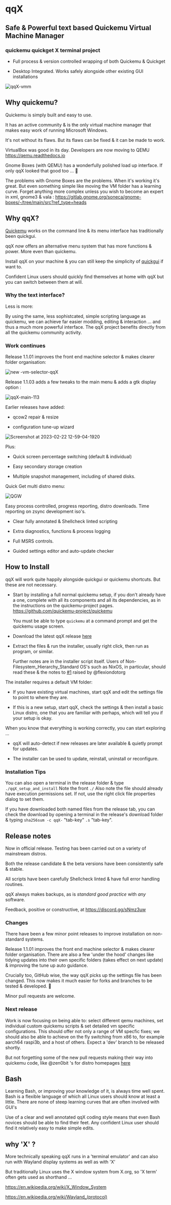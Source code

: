 # qqX

## Safe & Powerful text based Quickemu Virtual Machine Manager

### quickemu quickget X terminal project

- Full process & version controlled wrapping of both Quickemu & Quickget

- Desktop Integrated. Works safely alongside other existing GUI installations

![qqX-vmm](https://github.com/TuxVinyards/qqX/assets/3956806/18e5c495-8072-49a5-8b9c-e1302549efcf)

## Why quickemu?

Quickemu is simply built and easy to use.

It has an active community & is the only virtual machine manager that makes easy work of running Microsoft Windows.

It's not without its flaws. But its flaws can be fixed & it can be made to work.

VirtualBox was good in its day.  Developers are now moving to QEMU <https://qemu.readthedocs.io>

Gnome Boxes (with QEMU) has a wonderfully polished load up interface.  If only qqX looked that good too ... :rofl:  

The problems with Gnome Boxes are the problems. When it's working it's great. But even something simple like moving the VM folder has a learning curve. Forget anything more complex unless you wish to become an expert in xml, gnome3 & vala : <https://gitlab.gnome.org/soneca/gnome-boxes/-/tree/main/src?ref_type=heads>

## Why qqX?

[Quickemu](https://github.com/quickemu-project/quickemu) works on the command line & its menu interface has traditionally been  quickgui.

qqX *now* offers an alternative menu system that has more functions & power. More even than quickemu.

Install qqX on your machine & you can still keep the simplicity of [quickgui](https://github.com/quickemu-project/quickgui) if want to.

Confident Linux users should quickly find themselves at home with qqX but you can switch between them at will.

### Why the text interface?

Less is more:

By using the same, less sophistcated, simple scripting language as quickemu, we can achieve far easier modding, editing & interaction ...  and thus a much more powerful interface. The qqX project benefits directly from all the quickemu community activity.

### Work continues

Release 1.1.01 improves the front end machine selector & makes clearer folder organisation:

![new -vm-selector-qqX](https://github.com/TuxVinyards/qqX/assets/3956806/42a4b480-4d7d-47fe-91f5-0069fa1511a8)

Release 1.1.03 adds a few tweaks to the main menu & adds a gtk display option :

![qqX-main-113](https://github.com/TuxVinyards/qqX/assets/3956806/bb5db28d-9105-46e4-9ac2-c6cf4e57a951)

Earlier releases have added:

- qcow2 repair & resize

- configuration tune-up wizard

![Screenshot at 2023-02-22 12-59-04-1920](https://user-images.githubusercontent.com/3956806/220619057-f63883d2-4d0d-4130-94e1-d444f1567be4.jpg)

Plus:

- Quick screen percentage switching (default & individual)

- Easy secondary storage creation

- Multiple snapshot management, including of shared disks.  

Quick Get multi distro menu:

![QGW](https://github.com/TuxVinyards/quickemu-mod/assets/3956806/c948f51a-a954-4180-ba62-1d5045e5f4fc)

Easy process controlled, progress reporting, distro downloads. Time reporting on zsync development iso's.  

- Clear fully annotated & Shellcheck linted scripting

- Extra diagnostics, functions & process logging

- Full MSRS controls.

- Guided settings editor and auto-update checker

## How to Install

qqX will work quite happily alongside quickgui or quickemu shortcuts. But these are not necessary.

- Start by installing a full normal quickemu setup, if you don't already have a one, complete with all its components and all its dependencies, as in the instructions on the quickemu-project pages. <https://github.com/quickemu-project/quickemu>
  
  You must be able to type `quickemu` at a command prompt and get the quickemu usage screen.

- Download the latest qqX release [here](https://github.com/TuxVinyards/qqX/releases/latest)

- Extract the files & run the installer, usually right click, then run as program, or similar.

  Further notes are in the installer script itself. Users of Non-Filesystem_Hierarchy_Standard OS's such as NixOS, in particular, should read these & the notes to [#1](https://github.com/TuxVinyards/qqX/issues/1) raised by @flexiondotorg

The installer requires a default VM folder:

- If you have existing virtual machines, start qqX and edit the settings file to point to where they are.

- If this is a new setup, start qqX, check the settings & then install a basic Linux distro, one that you are familiar with perhaps, which will tell you if your setup is okay.

When you know that everything is working correctly, you can start exploring ...

- qqX will auto-detect if new releases are later available & quietly prompt for updates.

- The installer can be used to update, reinstall, uninstall or reconfigure.

### Installation Tips

You can also open a terminal in the release folder & type `./qqX_setup_and_install`  Note the front `./`  Also note the file should already have execution permissions set. If not, use the right click file properties dialog to set them.

If you have downloaded both named files from the release tab, you can check the download by opening a terminal in the release's download folder & typing `sha256sum -c qqX-` "tab-key" `.s` "tab-key".

## Release notes

Now in official release. Testing has been carried out on a variety of mainstream distros.

Both the release candidate & the beta versions have been consistently safe & stable.

All scripts have been carefully Shellcheck linted & have full error handling routines.

qqX always makes backups, as is *standard good practice* with *any* software.

Feedback, positive or constructive, at <https://discord.gg/sNmz3uw>

### Changes

There have been a few minor point releases to improve installation on non-standard systems.  

Release 1.1.01 improves the front end machine selector & makes clearer folder organisation.  There are also a few 'under the hood' changes like tidying updates into their own specific folders (takes effect on next update) & improving the tune up auto guidance.

Crucially too, GitHub wise, the way qqX picks up the settings file has been changed. This now makes it much easier for forks and branches to be tested & developed. :rocket:

Minor pull requests are welcome.

### Next release

Work is now focusing on being able to: select different qemu machines, set individual custom quickemu scripts & set detailed vm specific configurations. This should offer not only a range of VM specfic fixes; we should also be able to achieve on the fly switching from x86 to, for example aarch64 raspi3b, and a host of others.  Expect a 'dev' branch to be released shortly.

But not forgetting some of the new pull requests making their way into quickemu code, like @zen0bit 's for distro homepages  [here](<https://github.com/quickemu-project/quickemu/pull/801#issuecomment-1762671744>)

## Bash

Learning Bash, or improving your knowledge of it, is always time well spent. Bash is a flexible language of which all Linux users should know at least a little. There are none of steep learning curves that are often involved with GUI's

Use of a clear and well annotated qqX coding style means that even Bash novices should be able to find their feet. Any confident Linux user should find it relatively easy to make simple edits.

## why 'X' ?

More technically speaking qqX runs in a 'terminal emulator' and can also run with Wayland display systems as well as with 'X'

But traditionally Linux uses the X window system from X.org, so 'X term' often gets used as shorthand ...

<https://en.wikipedia.org/wiki/X_Window_System>

<https://en.wikipedia.org/wiki/Wayland_(protocol)>
